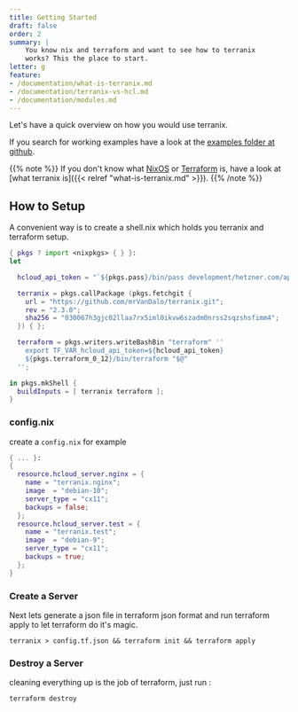 ```yaml
---
title: Getting Started
draft: false
order: 2
summary: |
    You know nix and terraform and want to see how to terranix
    works? This the place to start.
letter: g
feature:
- /documentation/what-is-terranix.md
- /documentation/terranix-vs-hcl.md
- /documentation/modules.md
---
```


Let's have a quick overview on how you would use terranix.

If you search for working examples have a look at the
[examples folder at github](https://github.com/terranix/terranix/tree/master/examples).

{{% note %}}
If you don't know what [NixOS](https://nixos.org) or
[Terraform](https://terraform.io) is, have a look at [what terranix is]({{< relref "what-is-terranix.md" >}}).
{{% /note %}}


## How to Setup

A convenient way is to create a shell.nix
which holds you terranix and terraform setup.

```nix
{ pkgs ? import <nixpkgs> { } }:
let

  hcloud_api_token = "`${pkgs.pass}/bin/pass development/hetzner.com/api-token`";

  terranix = pkgs.callPackage (pkgs.fetchgit {
    url = "https://github.com/mrVanDalo/terranix.git";
    rev = "2.3.0";
    sha256 = "030067h3gjc02llaa7rx5iml0ikvw6szadm0nrss2sqzshsfimm4";
  }) { };

  terraform = pkgs.writers.writeBashBin "terraform" ''
    export TF_VAR_hcloud_api_token=${hcloud_api_token}
    ${pkgs.terraform_0_12}/bin/terraform "$@"
  '';

in pkgs.mkShell {
  buildInputs = [ terranix terraform ];
}
```

### config.nix 

create a `config.nix` for example

```nix
{ ... }:
{
  resource.hcloud_server.nginx = {
    name = "terranix.nginx";
    image  = "debian-10";
    server_type = "cx11";
    backups = false;
  };
  resource.hcloud_server.test = {
    name = "terranix.test";
    image  = "debian-9";
    server_type = "cx11";
    backups = true;
  };
}
```

### Create a Server

Next lets generate a json file in terraform json format
and run terraform apply
to let terraform do it's magic.

```shell
terranix > config.tf.json && terraform init && terraform apply
```

### Destroy a Server

cleaning everything up is the job of terraform, just run : 

```shell
terraform destroy
```
